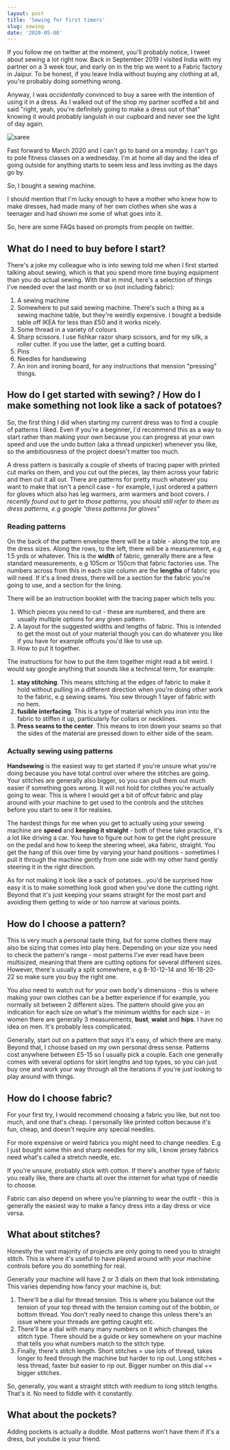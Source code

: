 ```yaml
---
layout: post
title: 'Sewing for first timers'
slug: sewing
date: '2020-05-08'
---
```


If you follow me on twitter at the moment, you'll probably notice, I tweet about sewing a lot right now. Back in September 2019 I visited India with my partner on a 3 week tour, and early on in the trip we went to a Fabric factory in Jaipur. To be honest, if you leave India without buying any clothing at all, you're probably doing something wrong.   

Anyway, I was _accidentally_ convinced to buy a saree with the intention of using it in a dress. As I walked out of the shop my partner scoffed a bit and said "right, yeah, you're definitely going to make a dress out of that" knowing it would probably languish in our cupboard and never see the light of day again.

![saree](/images/saree.JPG)

Fast forward to March 2020 and I can't go to band on a monday. I can't go to pole fitness classes on a wednesday. I'm at home all day and the idea of going outside for anything starts to seem less and less inviting as the days go by.

So, I bought a sewing machine.

I should mention that I'm lucky enough to have a mother who knew how to make dresses, had made many of her own clothes when she was a teenager and had shown me some of what goes into it. 

So, here are some FAQs based on prompts from people on twitter.

## What do I need to buy before I start?

There's a joke my colleague who is into sewing told me when I first started talking about sewing, which is that you spend more time buying equipment than you do actual sewing. With that in mind, here's a selection of things I've needed over the last month or so (not including fabric):

1. A sewing machine
1. Somewhere to put said sewing machine. There's such a thing as a sewing machine table, but they're weirdly expensive. I bought a bedside table off IKEA for less than £50 and it works nicely.
1. Some thread in a variety of colours
1. Sharp scissors. I use fishkar razor sharp scissors, and for my silk, a roller cutter. If you use the latter, get a cutting board. 
1. Pins
1. Needles for handsewing
1. An iron and ironing board, for any instructions that mension "pressing" things.


## How do I get started with sewing? / How do I make something not look like a sack of potatoes?

So, the first thing I did when starting my current dress was to find a couple of patterns I liked. Even if you're a beginner, I'd recommend this as a way to start rather than making your own because you can progress at your own speed and use the undo button (aka a thread unpicker) whenever you like, so the ambitiousness of the project doesn't matter too much.

A dress pattern is basically a couple of sheets of tracing paper with printed cut marks on them, and you cut out the pieces, lay them across your fabric and then cut it all out. There are patterns for pretty much whatever you want to make that isn't a pencil case - for example, I just ordered a pattern for gloves which also has leg warmers, arm warmers and boot covers. _I recently found out to get to those patterns, you should still refer to them as dress patterns, e.g google "dress patterns for gloves"_

### Reading patterns
On the back of the pattern envelope there will be a table - along the top are the dress sizes. Along the rows, to the left, there will be a measurement, e.g 1.5 yrds or whatever. This is the **width** of fabric, generally there are a few standard measurements, e.g 105cm or 150cm that fabric factories use. The numbers across from this in each size column are the **lengths** of fabric you will need. If it's a lined dress, there will be a section for the fabric you're going to use, and a section for the lining.

There will be an instruction booklet with the tracing paper which tells you:

1. Which pieces you need to cut - these are numbered, and there are usually multiple options for any given pattern.
1. A layout for the suggested widths and lengths of fabric. This is intended to get the most out of your material though you can do whatever you like if you have for example offcuts you'd like to use up.
1. How to put it together.

The instructions for how to put the item together might read a bit weird. I would say google anything that sounds like a technical term, for example:

1. **stay stitching**. This means stitching at the edges of fabric to make it hold without pulling in a different direction when you're doing other work to the fabric, e.g sewing seams. You sew through 1 layer of fabric with no hem.
1. **fusible interfacing**. This is a type of material which you iron into the fabric to stiffen it up, particularly for collars or necklines.
1. **Press seams to the center**. This means to iron down your seams so that the sides of the material are pressed down to either side of the seam.

### Actually sewing using patterns
**Handsewing** is the easiest way to get started if you're unsure what you're doing because you have total control over where the stitches are going. Your stitches are generally also bigger, so you can pull them out much easier if something goes wrong. It will not hold for clothes you're actually going to wear. This is where I would get a bit of offcut fabric and play around with your machine to get used to the controls and the stitches before you start to sew it for realsies.

The hardest things for me when you get to actually using your sewing machine are **speed** and **keeping it straight** - both of these take practice, it's a lot like driving a car. You have to figure out how to get the right pressure on the pedal and how to keep the steering wheel, aka fabric, straight. You get the hang of this over time by varying your hand positions - sometimes I pull it through the machine gently from one side with my other hand gently steering it in the right direction.

As for not making it look like a sack of potatoes...you'd be surprised how easy it is to make something look good when you've done the cutting right. Beyond that it's just keeping your seams straight for the most part and avoiding them getting to wide or too narrow at various points.

## How do I choose a pattern?
This is very much a personal taste thing, but for some clothes there may also be sizing that comes into play here. Depending on your size you need to check the pattern's range - most patterns I've ever read have been multisized, meaning that there are cutting options for several different sizes. However, there's usually a split somewhere, e.g 8-10-12-14 and 16-18-20-22 so make sure you buy the right one.

You also need to watch out for your own body's dimensions - this is where making your own clothes can be a better experience if for example, you normally sit between 2 different sizes. The pattern should give you an indication for each size on what's the minimum widths for each size - in women there are generally 3 measurements, **bust**, **waist** and **hips**. I have no idea on men. It's probably less complicated.

Generally, start out on a pattern that _says_ it's easy, of which there are many. Beyond that, I choose based on my own personal dress sense. Patterns cost anywhere between £5-15 so I usually pick a couple. Each one generally comes with several options for skirt lengths and top types, so you can just buy one and work your way through all the iterations if you're just looking to play around with things.

## How do I choose fabric?
For your first try, I would recommend choosing a fabric you like, but not too much, and one that's cheap. I personally like printed cotton because it's fun, cheap, and doesn't require any special needles.

For more expensive or weird fabrics you might need to change needles. E.g I just bought some thin and sharp needles for my silk, I know jersey fabrics need what's called a stretch needle, etc.

If you're unsure, probably stick with cotton. If there's another type of fabric you really like, there are charts all over the internet for what type of needle to choose.

Fabric can also depend on where you're planning to wear the outfit - this is generally the easiest way to make a fancy dress into a day dress or vice versa.

## What about stitches?
Honestly the vast majority of projects are only going to need you to straight stitch. This is where it's useful to have played around with your machine controls before you do something for real.

Generally your machine will have 2 or 3 dials on them that look intimidating. This varies depending how fancy your machine is, but:
1. There'll be a dial for thread tension. This is where you balance out the tension of your top thread with the tension coming out of the bobbin, or bottom thread. You don't really need to change this unless there's an issue where your threads are getting caught etc.
1. There'll be a dial with many many numbers on it which changes the stitch type. There should be a guide or key somewhere on your machine that tells you what numbers match to the stitch type. 
1. Finally, there's stitch length. Short stitches = use lots of thread, takes longer to feed through the machine but harder to rip out. Long stitches = less thread, faster but easier to rip out. Bigger number on this dial == bigger stitches.

So, generally, you want a straight stitch with medium to long stitch lengths. That's it. No need to fiddle with it constantly.

## What about the pockets?
Adding pockets is actually a doddle. Most patterns won't have them if it's a dress, but youtube is your friend.
